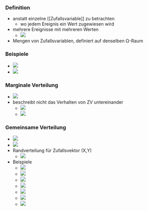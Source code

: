 ### Definition
+ anstatt einzelne [[Zufallsvariable]] zu betrachten
	+ wo jedem Ereignis ein Wert zugewiesen wird
+ mehrere Ereignisse mit mehreren Werten
	+ ![](../../z_images/Pasted%20image%2020221018151028.png)
+ Mengen von Zufallsvariablen, definiert auf denselben Ω-Raum

### Beispiele
+ ![](../../z_images/Pasted%20image%2020221018152431.png)
+ ![](../../z_images/Pasted%20image%2020221018152600.png)

### Marginale Verteilung
+ ![](../../z_images/Pasted%20image%2020221018153229.png)
+ beschreibt nicht das Verhalten von ZV untereinander
	+ ![](../../z_images/Pasted%20image%2020221018153733.png)
	+ ![](../../z_images/Pasted%20image%2020221018153756.png)

### Gemeinsame Verteilung
+ ![](../../z_images/Pasted%20image%2020221018153918.png)
+ ![](../../z_images/Pasted%20image%2020221018154111.png)
+ Randverteilung für Zufallsvektor (X,Y)
	+ ![](../../z_images/Pasted%20image%2020221018154611.png)
+ Beispiele
	+ ![](../../z_images/Pasted%20image%2020221018154901.png)
	+ ![](../../z_images/Pasted%20image%2020221018155105.png)
	+ ![](../../z_images/Pasted%20image%2020221018155321.png)
	+ ![](../../z_images/Pasted%20image%2020221018155432.png)
	+ ![](../../z_images/Pasted%20image%2020221018155443.png)
	+ ![](../../z_images/Pasted%20image%2020221018155910.png)
	+ ![](../../z_images/Pasted%20image%2020221018160126.png)